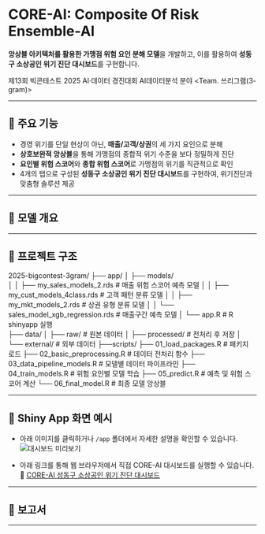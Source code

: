 # CORE-AI: Composite Of Risk Ensemble-AI
**앙상블 아키텍처를 활용한 가맹점 위험 요인 분해 모델**을 개발하고,
이를 활용하여 **성동구 소상공인 위기 진단 대시보드**를 구현합니다.

제13회 빅콘테스트 2025 AI·데이터 경진대회 AI데이터분석 분야 <Team. 쓰리그램(3-gram)>

---

## 🔹 주요 기능
- 경영 위기를 단일 현상이 아닌, **매출/고객/상권**의 세 가지 요인으로 분해
- **상호보완적 앙상블**을 통해 가맹점의 종합적 위기 수준을 보다 정밀하게 진단
- **요인별 위험 스코어**와 **종합 위험 스코어**로 가맹점의 위기를 직관적으로 확인
- 4개의 탭으로 구성된 **성동구 소상공인 위기 진단 대시보드**를 구현하여, 위기진단과 맞춤형 솔루션 제공

---

## 🔹 모델 개요


---

## 🔹 프로젝트 구조
2025-bigcontest-3gram/
├── app/
│   ├── models/                     
│   │   ├── my_sales_models_2.rds            # 매출 위험 스코어 예측 모델
│   │   ├── my_cust_models_4class.rds        # 고객 패턴 분류 모델
│   │   ├── my_mkt_models_2.rds              # 상권 유형 분류 모델
│   │   └── sales_model_xgb_regression.rds   # 매출구간 예측 모델 
│   └── app.R                                # R shinyapp 실행                     
├── data/
│   ├── raw/          # 원본 데이터
│   ├── processed/    # 전처리 후 저장
│   └── external/     # 외부 데이터 
├──scripts/
   ├── 01_load_packages.R           # 패키지 로드
   ├── 02_basic_preprocessing.R     # 데이터 전처리 함수
   ├── 03_data_pipeline_models.R    # 모델별 데이터 파이프라인
   ├── 04_train_models.R            # 위험 요인별 모델 학습
   ├── 05_predict.R                 # 예측 및 위험 스코어 계산
   └── 06_final_model.R             # 최종 모델 앙상블

---

## 🔹 Shiny App 화면 예시
- 아래 이미지를 클릭하거나 `/app` 폴더에서 자세한 설명을 확인할 수 있습니다.
![대시보드 미리보기](<img width="2517" height="1516" alt="image" src="https://github.com/user-attachments/assets/f8100bb8-05e4-4fd4-bb11-c6e09dc386f9" />)

- 아래 링크를 통해 웹 브라우저에서 직접 CORE-AI 대시보드를 실행할 수 있습니다.
  🔗 [CORE-AI 성동구 소상공인 위기 진단 대시보드](https://3-gram.shinyapps.io/risk-score-dashboard/)

---

## 🔹 보고서

---

